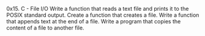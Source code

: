0x15. C - File I/O
Write a function that reads a text file and prints it to the POSIX standard output.
Create a function that creates a file.
Write a function that appends text at the end of a file.
Write a program that copies the content of a file to another file.
